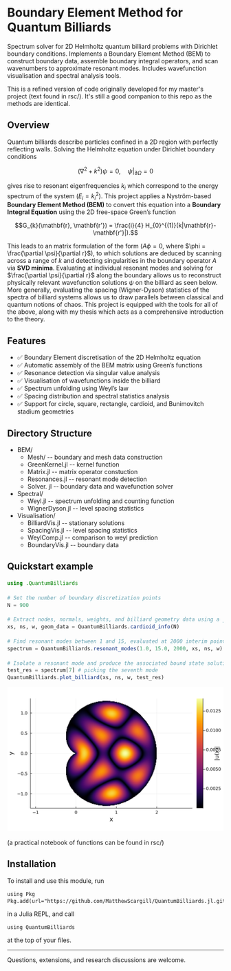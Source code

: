 # Boundary Element Method for Quantum Billiards

Spectrum solver for 2D Helmholtz quantum billiard problems with Dirichlet boundary conditions. Implements a Boundary Element Method (BEM) to construct boundary data, assemble boundary integral operators, and scan wavenumbers to approximate resonant modes. Includes wavefunction visualisation and spectral analysis tools. 

This is a refined version of code originally developed for my master's project (text found in rsc/). It's still a good companion to this repo as the methods are identical.

## Overview
Quantum billiards describe particles confined in a 2D region with perfectly reflecting walls. Solving the Helmholtz equation under Dirichlet boundary conditions
```math
(\nabla^2 + k^2)\psi = 0, \quad \psi|_{\partial \Omega} = 0
```
gives rise to resonant eigenfrequencies $k_i$ which correspond to the energy spectrum of the system ($E_i=k_i^2$).
This project applies a Nyström-based **Boundary Element Method (BEM)** to convert this equation into a **Boundary Integral Equation** using the 2D free-space Green’s function
```math
G_{k}(\mathbf{r}, \mathbf{r'}) = \frac{i}{4} H_{0}^{(1)}(k|\mathbf{r}- \mathbf{r'}|).
```
This leads to an matrix formulation of the form ($A\phi = 0$, where $\phi = \frac{\partial \psi}{\partial r}$), to which solutions are deduced by scanning across a range of $k$ and detecting singularities in the boundary operator $A$ via **SVD minima**. Evaluating at individual resonant modes and solving for $\frac{\partial \psi}{\partial r}$ along the boundary allows us to reconstruct physically relevant wavefunction solutions $\psi$ on the billiard as seen below. More generally, evaluating the spacing (Wigner-Dyson) statistics of the spectra of billiard systems allows us to draw parallels between classical and quantum notions of chaos. This project is equipped with the tools for all of the above, along with my thesis which acts as a comprehensive introduction to the theory.

## Features

- ✅ Boundary Element discretisation of the 2D Helmholtz equation  
- ✅ Automatic assembly of the BEM matrix using Green’s functions  
- ✅ Resonance detection via singular value analysis  
- ✅ Visualisation of wavefunctions inside the billiard  
- ✅ Spectrum unfolding using Weyl’s law  
- ✅ Spacing distribution and spectral statistics analysis  
- ✅ Support for circle, square, rectangle, cardioid, and Bunimovitch stadium geometries

## Directory Structure
- BEM/
    - Mesh/ -- boundary and mesh data construction
    - GreenKernel.jl -- kernel function
    - Matrix.jl -- matrix operator constuction
    - Resonances.jl -- resonant mode detection
    - Solver. jl -- boundary data and wavefunction solver
- Spectral/
    - Weyl.jl -- spectrum unfolding and counting function
    - WignerDyson.jl -- level spacing statistics
- Visualisation/
    - BilliardVis.jl -- stationary solutions
    - SpacingVis.jl -- level spacing statistics
    - WeylComp.jl -- comparison to weyl prediction
    - BoundaryVis.jl -- boundary data 

## Quickstart example
```julia
using .QuantumBilliards

# Set the number of boundary discretization points
N = 900  

# Extract nodes, normals, weights, and billiard geometry data using a _info function
xs, ns, w, geom_data = QuantumBilliards.cardioid_info(N)

# Find resonant modes between 1 and 15, evaluated at 2000 interim points
spectrum = QuantumBilliards.resonant_modes(1.0, 15.0, 2000, xs, ns, w)

# Isolate a resonant mode and produce the associated bound state solution on the billiard
test_res = spectrum[7] # picking the seventh mode
QuantumBilliards.plot_billiard(xs, ns, w, test_res)
```

![example billiard](rsc/img/example_billiard.svg)

(a practical notebook of functions can be found in rsc/)

## Installation

To install and use this module, run 
```
using Pkg
Pkg.add(url="https://github.com/MatthewScargill/QuantumBilliards.jl.git")
```
in a Julia REPL, and call 
```
using QuantumBilliards
```
at the top of your files.

-----
Questions, extensions, and research discussions are welcome.